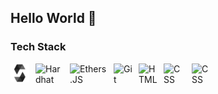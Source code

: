 ## Hello World 👋


### Tech Stack

<img align="left" alt="Solidity" width="30px" style="padding-right:10px;" src="https://raw.githubusercontent.com/github/explore/ba9de12f88fd08825c51928e91f1678cb5c94b26/topics/solidity/solidity.png" />

<img align="left" alt="Hardhat" width="45px" style="padding-right:10px;" 
src="https://seeklogo.com/images/H/hardhat-logo-888739EBB4-seeklogo.com.png" />

<img align="left" alt="Ethers.JS" width="60px" style="padding-right:10px;" 
src = "https://res.cloudinary.com/divzjiip8/image/upload/v1624392472/logos/ethers_blue.png" />

<img align="left" alt="Git" width="30px" style="padding-right:10px;" 
src = "https://git-scm.com/images/logos/downloads/Git-Icon-1788C.png" />

<img align="left" alt="HTML" width="30px" style="padding-right:10px;" 
src="https://cdn.worldvectorlogo.com/logos/html-1.svg" />

<img align="left" alt="CSS" width="35px" style="padding-right:10px;" 
src="https://upload.wikimedia.org/wikipedia/commons/thumb/6/62/CSS3_logo.svg/240px-CSS3_logo.svg.png" />

<img align="left" alt="CSS" width="35px" style="padding-right:10px;" 
src="https://www.freepnglogos.com/uploads/javascript-png/javascript-vector-logo-yellow-png-transparent-javascript-vector-12.png" />

